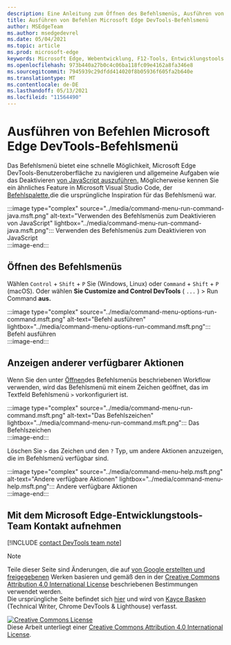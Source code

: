 ```yaml
---
description: Eine Anleitung zum Öffnen des Befehlsmenüs, Ausführen von Befehlen, Überprüfen anderer Aktionen und vieles mehr.
title: Ausführen von Befehlen Microsoft Edge DevTools-Befehlsmenü
author: MSEdgeTeam
ms.author: msedgedevrel
ms.date: 05/04/2021
ms.topic: article
ms.prod: microsoft-edge
keywords: Microsoft Edge, Webentwicklung, F12-Tools, Entwicklungstools
ms.openlocfilehash: 973b440a27b0c4c06ba118fc09e4162a8fa346e8
ms.sourcegitcommit: 7945939c29dfdd414020f8b05936f605fa2b640e
ms.translationtype: MT
ms.contentlocale: de-DE
ms.lasthandoff: 05/13/2021
ms.locfileid: "11564490"
---
```

<!-- Copyright Kayce Basques 

   Licensed under the Apache License, Version 2.0 (the "License");
   you may not use this file except in compliance with the License.
   You may obtain a copy of the License at

       https://www.apache.org/licenses/LICENSE-2.0

   Unless required by applicable law or agreed to in writing, software
   distributed under the License is distributed on an "AS IS" BASIS,
   WITHOUT WARRANTIES OR CONDITIONS OF ANY KIND, either express or implied.
   See the License for the specific language governing permissions and
   limitations under the License.  -->  
# <a name="run-commands-with-the-microsoft-edge-devtools-command-menu"></a>Ausführen von Befehlen Microsoft Edge DevTools-Befehlsmenü  

Das Befehlsmenü bietet eine schnelle Möglichkeit, Microsoft Edge DevTools-Benutzeroberfläche zu navigieren und allgemeine Aufgaben wie das Deaktivieren [von JavaScript auszuführen.][JavascriptDisable]  Möglicherweise kennen Sie ein ähnliches Feature in Microsoft Visual Studio Code, der [Befehlspalette,][VisualStudioCodeUICommandPalette]die die ursprüngliche Inspiration für das Befehlsmenü war.  

:::image type="complex" source="../media/command-menu-run-command-java.msft.png" alt-text="Verwenden des Befehlsmenüs zum Deaktivieren von JavaScript" lightbox="../media/command-menu-run-command-java.msft.png":::
   Verwenden des Befehlsmenüs zum Deaktivieren von JavaScript  
:::image-end:::  

## <a name="open-the-command-menu"></a>Öffnen des Befehlsmenüs  

Wählen `Control` + `Shift` + `P` Sie \(Windows, Linux\) oder `Command` + `Shift` + `P` \(macOS\). Oder wählen **Sie Customize and Control DevTools** \( `...` \) > Run Command **aus.**  

:::image type="complex" source="../media/command-menu-options-run-command.msft.png" alt-text="Befehl ausführen" lightbox="../media/command-menu-options-run-command.msft.png":::
   Befehl ausführen  
:::image-end:::  

## <a name="display-other-available-actions"></a>Anzeigen anderer verfügbarer Aktionen  

Wenn Sie den unter [Öffnen](#open-the-command-menu)des Befehlsmenüs beschriebenen Workflow verwenden, wird das Befehlsmenü mit einem Zeichen geöffnet, das im Textfeld Befehlsmenü `>` vorkonfiguriert ist.  

:::image type="complex" source="../media/command-menu-run-command.msft.png" alt-text="Das Befehlszeichen" lightbox="../media/command-menu-run-command.msft.png":::
   Das Befehlszeichen  
:::image-end:::  

Löschen Sie `>` das Zeichen und den `?` Typ, um andere Aktionen anzuzeigen, die im Befehlsmenü verfügbar sind.  

:::image type="complex" source="../media/command-menu-help.msft.png" alt-text="Andere verfügbare Aktionen" lightbox="../media/command-menu-help.msft.png":::
   Andere verfügbare Aktionen  
:::image-end:::  

## <a name="getting-in-touch-with-the-microsoft-edge-devtools-team"></a>Mit dem Microsoft Edge-Entwicklungstools-Team Kontakt aufnehmen  

[!INCLUDE [contact DevTools team note](../includes/contact-devtools-team-note.md)]  

<!-- links -->  

[JavascriptDisable]: ../javascript/disable.md "Deaktivieren von JavaScript mit Microsoft Edge DevTools | Microsoft Docs"  

[VisualStudioCodeUICommandPalette]: https://code.visualstudio.com/docs/getstarted/userinterface#_command-palette "Befehlspalette – Visual Studio Code Benutzeroberfläche"  

> [!NOTE]
> Teile dieser Seite sind Änderungen, die auf [von Google erstellten und freigegebenen][GoogleSitePolicies] Werken basieren und gemäß den in der [Creative Commons Attribution 4.0 International License][CCA4IL] beschriebenen Bestimmungen verwendet werden.  
> Die ursprüngliche Seite befindet sich [hier](https://developers.google.com/web/tools/chrome-devtools/command-menu/index) und wird von [Kayce Basken][KayceBasques] \(Technical Writer, Chrome DevTools \& Lighthouse\) verfasst.  

[![Creative Commons License][CCby4Image]][CCA4IL]  
Diese Arbeit unterliegt einer [Creative Commons Attribution 4.0 International License][CCA4IL].  

[CCA4IL]: https://creativecommons.org/licenses/by/4.0  
[CCby4Image]: https://i.creativecommons.org/l/by/4.0/88x31.png  
[GoogleSitePolicies]: https://developers.google.com/terms/site-policies  
[KayceBasques]: https://developers.google.com/web/resources/contributors#kayce-basques  
